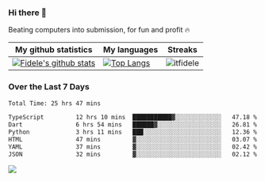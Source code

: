 ### Hi there 👋
<p>Beating computers into submission, for fun and profit 🔥</p>

|My github statistics|My languages|Streaks|
|-|-|-|
|[![Fidele's github stats](https://github-readme-stats.vercel.app/api?username=itfidele&count_private=true&show_icons=true&theme=dark&hide_title=true)](https://github.com/itfidele)|[![Top Langs](https://github-readme-stats.vercel.app/api/top-langs/?username=itfidele&show_icons=true&langs_count=8&theme=dark&layout=compact&hide_title=true)](https://github.com/itfidele)|![itfidele](https://github-readme-streak-stats.herokuapp.com/?user=itfidele&theme=dark)

### Over the Last 7 Days
<!--START_SECTION:waka-->

```txt
Total Time: 25 hrs 47 mins

TypeScript         12 hrs 10 mins  ███████████▓░░░░░░░░░░░░░   47.18 %
Dart               6 hrs 54 mins   ██████▓░░░░░░░░░░░░░░░░░░   26.81 %
Python             3 hrs 11 mins   ███░░░░░░░░░░░░░░░░░░░░░░   12.36 %
HTML               47 mins         ▓░░░░░░░░░░░░░░░░░░░░░░░░   03.07 %
YAML               37 mins         ▓░░░░░░░░░░░░░░░░░░░░░░░░   02.42 %
JSON               32 mins         ▓░░░░░░░░░░░░░░░░░░░░░░░░   02.12 %
```

<!--END_SECTION:waka-->

![](https://komarev.com/ghpvc/?username=itfidele)
